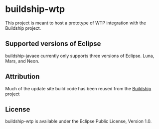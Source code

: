# buildship-wtp

This project is meant to host a prototype of WTP integration with the Buildship project.

## Supported versions of Eclipse

buildship-javaee currently only supports three versions of Eclipse. Luna, Mars, and Neon.

## Attribution
Much of the update site build code has been reused from the [Buildship](https://github.com/eclipse/buildship) project

## License

buildship-wtp is available under the Eclipse Public License, Version 1.0.

